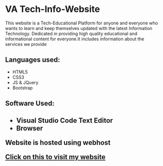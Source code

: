 # VA Tech-Info-Website
This website is a Tech-Educational Platform for anyone and everyone who wants to learn and keep themselves updated with the latest Information Technology.
Dedicated in providing high quality educational and informational content for everyone.It includes information about the services we provide

<h2>Languages used:</h2>
<ul>
  <li>HTML5</li>
  <li>CSS3</li>
  <li>JS & JQuery</li>
  <li>Bootstrap</li>
</ul>

<h2>Software Used:<h2>
<ul>
  <li>Visual Studio Code Text Editor</li>
  <li>Browser</li>
</ul>










Website is hosted using webhost

<a href="https://va-techinfo.000webhostapp.com/">Click on this to visit my website </a>
